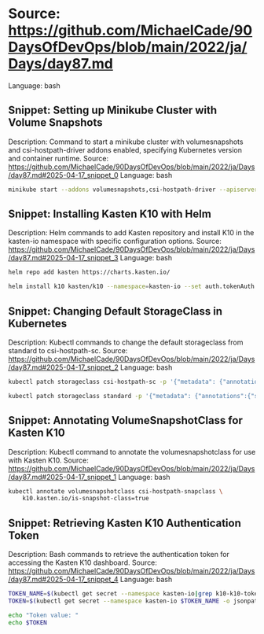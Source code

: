 # Source: https://github.com/MichaelCade/90DaysOfDevOps/blob/main/2022/ja/Days/day87.md
Language: bash

## Snippet: Setting up Minikube Cluster with Volume Snapshots
Description: Command to start a minikube cluster with volumesnapshots and csi-hostpath-driver addons enabled, specifying Kubernetes version and container runtime.
Source: https://github.com/MichaelCade/90DaysOfDevOps/blob/main/2022/ja/Days/day87.md#2025-04-17_snippet_0
Language: bash

```bash
minikube start --addons volumesnapshots,csi-hostpath-driver --apiserver-port=6443 --container-runtime=containerd -p 90daysofdevops --kubernetes-version=1.21.2
```

## Snippet: Installing Kasten K10 with Helm
Description: Helm commands to add Kasten repository and install K10 in the kasten-io namespace with specific configuration options.
Source: https://github.com/MichaelCade/90DaysOfDevOps/blob/main/2022/ja/Days/day87.md#2025-04-17_snippet_3
Language: bash

```bash
helm repo add kasten https://charts.kasten.io/

helm install k10 kasten/k10 --namespace=kasten-io --set auth.tokenAuth.enabled=true --set injectKanisterSidecar.enabled=true --set-string injectKanisterSidecar.namespaceSelector.matchLabels.k10/injectKanisterSidecar=true --create-namespace
```

## Snippet: Changing Default StorageClass in Kubernetes
Description: Kubectl commands to change the default storageclass from standard to csi-hostpath-sc.
Source: https://github.com/MichaelCade/90DaysOfDevOps/blob/main/2022/ja/Days/day87.md#2025-04-17_snippet_2
Language: bash

```bash
kubectl patch storageclass csi-hostpath-sc -p '{"metadata": {"annotations":{"storageclass.kubernetes.io/is-default-class":"true"}}}'

kubectl patch storageclass standard -p '{"metadata": {"annotations":{"storageclass.kubernetes.io/is-default-class":"false"}}}'
```

## Snippet: Annotating VolumeSnapshotClass for Kasten K10
Description: Kubectl command to annotate the volumesnapshotclass for use with Kasten K10.
Source: https://github.com/MichaelCade/90DaysOfDevOps/blob/main/2022/ja/Days/day87.md#2025-04-17_snippet_1
Language: bash

```bash
kubectl annotate volumesnapshotclass csi-hostpath-snapclass \
    k10.kasten.io/is-snapshot-class=true
```

## Snippet: Retrieving Kasten K10 Authentication Token
Description: Bash commands to retrieve the authentication token for accessing the Kasten K10 dashboard.
Source: https://github.com/MichaelCade/90DaysOfDevOps/blob/main/2022/ja/Days/day87.md#2025-04-17_snippet_4
Language: bash

```bash
TOKEN_NAME=$(kubectl get secret --namespace kasten-io|grep k10-k10-token | cut -d " " -f 1)
TOKEN=$(kubectl get secret --namespace kasten-io $TOKEN_NAME -o jsonpath="{.data.token}" | base64 --decode)

echo "Token value: "
echo $TOKEN
```